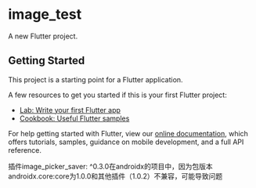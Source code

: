 # image_test

A new Flutter project.

## Getting Started

This project is a starting point for a Flutter application.

A few resources to get you started if this is your first Flutter project:

- [Lab: Write your first Flutter app](https://flutter.dev/docs/get-started/codelab)
- [Cookbook: Useful Flutter samples](https://flutter.dev/docs/cookbook)

For help getting started with Flutter, view our
[online documentation](https://flutter.dev/docs), which offers tutorials,
samples, guidance on mobile development, and a full API reference.

插件image_picker_saver: ^0.3.0在androidx的项目中，因为包版本androidx.core:core为1.0.0和其他插件（1.0.2）不兼容，可能导致问题